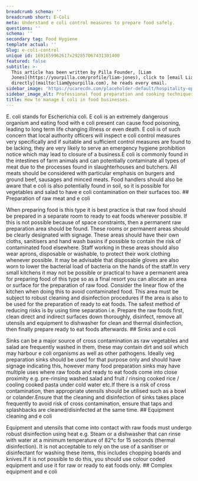 ```yaml
---
breadcrumb schema: ''
breadcrumb short: E-Coli
meta: Understand e coli control measures to prepare food safely.
questions: ''
schema: ''
secondary tag: Food Hygiene
template actual: ''
Slug: e-coli-control
unique id: 1691659962617x292857067431301400
featured: false
subtitle: >-
  This article has been written by Pilla Founder, [Liam
  Jones](https://yourpilla.com/profile/liam-jones), click to [email Liam
  directly](mailto:liam@yourpilla.com), he reads every email.
sidebar_image: 'https://ucarecdn.com/placeholder-default/hospitality-operations.jpg'
sidebar_image_alt: Professional food preparation and cooking techniques
title: How to manage E coli in food businesses.
---
```

E. coli stands for Escherichia coli. E coli is an extremely dangerous organism and eating food with e coli present can cause food poisoning, leading to long term life changing illness or even death.
E coli is of such concern that local authority officers will inspect e coli control measures very specifically and if suitable and sufficient control measures are found to be lacking, they are very likely to serve an emergency hygiene prohibition notice which may lead to closure of a business.E coli is commonly found in the intestines of farm animals and can potentially contaminate all types of meat due to the processes found in slaughterhouses and butchers. All meats should be considered with particular emphasis on burgers and ground beef, sausages and minced meats. Food handlers should also be aware that e coli is also potentially found in soil, so it is possible for vegetables and salad to have e coli contamination on their surfaces too. ## Preparation of raw meat and e coli

 When preparing food is this type it is best practice is that raw food should be prepared in a separate room to ready to eat foods wherever possible. If this is not possible because of space constraints, then a permanent raw preparation area should be found. 
These rooms or permanent areas should be clearly designated with signage. These areas should have their own cloths, sanitisers and hand wash basins if possible to contain the risk of contaminated food elsewhere. Staff working in these areas should also wear aprons, disposable or washable, to protect their work clothing whenever possible. It may be advisable that disposable gloves are also worn to lower the bacterial load of bacteria on the hands of the staff.In very small kitchens it may not be possible or practical to have a permanent area for preparing food of this type so as a final resort you can allocate an area or surface for the preparation of raw food. Consider the linear flow of the kitchen when doing this to avoid contaminated food. This area must be subject to robust cleaning and disinfection procedures if the area is also to be used for the preparation of ready to eat foods. The safest method of reducing risks is by using time separation i.e. Prepare the raw foods first, clean direct and indirect surfaces down thoroughly, disinfect, remove all utensils and equipment to dishwasher for clean and thermal disinfection, then finally prepare ready to eat foods afterwards. ## Sinks and e coli

 Sinks can be a major source of cross contamination as raw vegetables and salad are frequently washed in them, these may contain dirt and soil which may harbour e coli organisms as well as other pathogens. 
Ideally veg preparation sinks should be used for that purpose only and should have signage indicating this, however many food preparation sinks may have multiple uses where raw foods and ready to eat foods come into close proximity e.g. pre-rinsing washed salad and fruit / rinsing cooked rice / cooling cooked pasta under cold water etc.If there is a risk of cross contamination, then appropriate utensils should be utilised such as a bowl or colander.Ensure that the cleaning and disinfection of sinks takes place frequently to avoid risk of cross contamination, ensure that taps and splashbacks are cleaned/disinfected at the same time. ## Equipment cleaning and e coli

 Equipment and utensils that come into contact with raw foods must undergo robust disinfection using heat e.g. Steam or a dishwasher that can rinse with water at a minimum temperature of 82°c for 15 seconds (thermal disinfection).
It is not acceptable to rely on the use of a sanitiser or disinfectant for washing these items, this includes chopping boards and knives.If it is not possible to do this, you should use colour coded equipment and use it for raw or ready to eat foods only. ## Complex equipment and e coli
